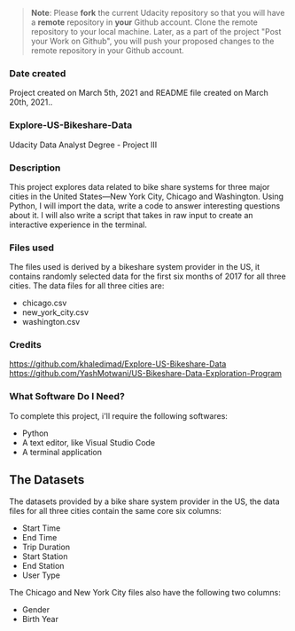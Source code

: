 >**Note**: Please **fork** the current Udacity repository so that you will have a **remote** repository in **your** Github account. Clone the remote repository to your local machine. Later, as a part of the project "Post your Work on Github", you will push your proposed changes to the remote repository in your Github account.

### Date created
Project created on March 5th, 2021 and README file created on March 20th, 2021..

### Explore-US-Bikeshare-Data
Udacity Data Analyst Degree - Project III

### Description
This project explores data related to bike share systems for three major cities in the United States—New York City, Chicago and Washington. Using Python, I will import the data, write a code to answer interesting questions about it. I will also write a script that takes in raw input to create an interactive experience in the terminal.

### Files used
The files used is derived by a bikeshare system provider in the US, it contains randomly selected data for the first six months of 2017 for all three cities. The data files for all three cities are:

- chicago.csv
- new_york_city.csv
- washington.csv

### Credits
https://github.com/khaledimad/Explore-US-Bikeshare-Data
https://github.com/YashMotwani/US-Bikeshare-Data-Exploration-Program

### What Software Do I Need?
To complete this project, i'll require the following softwares:

- Python 
- A text editor, like Visual Studio Code
- A terminal application

## The Datasets
The datasets provided by a bike share system provider in the US, the data files for all three cities contain the same core six columns:

- Start Time 
- End Time 
- Trip Duration 
- Start Station 
- End Station 
- User Type 

The Chicago and New York City files also have the following two columns:

- Gender
- Birth Year